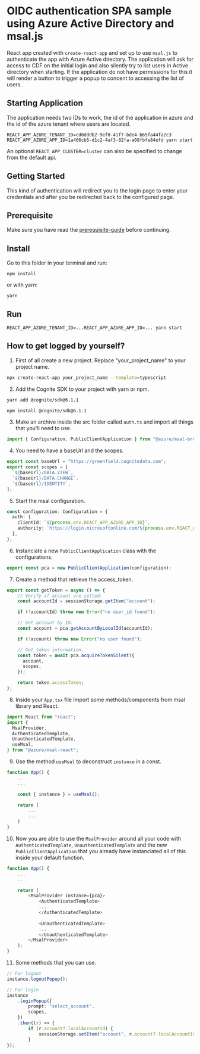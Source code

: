 # OIDC authentication SPA sample using Azure Active Directory and msal.js

React app created with `create-react-app` and set up to use `msal.js` to authenticate the app with
Azure Active directory. The application will ask for access to CDF on the initial login and also
silently try to list users in Active directory when starting. If the application do not have
permissions for this it will render a button to trigger a popup to concent to accessing the list of
users.

## Starting Application

The application needs two IDs to work, the id of the application in azure and the id of the azure tenant where users are located.

```
REACT_APP_AZURE_TENANT_ID=cd0dddb2-9ef0-41f7-bde4-b65fa44fa2c3 REACT_APP_AZURE_APP_ID=1a466cb5-d1c2-4af3-82fa-a08fbfe84efd yarn start
```

An optional `REACT_APP_CLUSTER=cluster` can also be specified to change from the default api.


## Getting Started

This kind of authentication will redirect you to the login page to enter your credentials and after you be redirected back to the configured page.

## Prerequisite

Make sure you have read the [prerequisite-guide](../../README.md#prerequisite) before continuing.

## Install

Go to this folder in your terminal and run:

`npm install`

or with yarn:

`yarn`

## Run

`REACT_APP_AZURE_TENANT_ID=...REACT_APP_AZURE_APP_ID=... yarn start`

## How to get logged by yourself?

1. First of all create a new project. Replace "your_project_name" to your project name.

```sh
npx create-react-app your_project_name --template=typescript
```

2. Add the Cognite SDK to your project with yarn or npm.

```sh
yarn add @cognite/sdk@6.1.1
```

```sh
npm install @cognite/sdk@6.1.1
```

3. Make an archive inside the src folder called `auth.ts` and import all things that you'll need to use.

```ts
import { Configuration, PublicClientApplication } from "@azure/msal-browser";
```

4. You need to have a baseUrl and the scopes.

```ts
export const baseUrl = "https://greenfield.cognitedata.com";
export const scopes = [
  `${baseUrl}/DATA.VIEW`,
  `${baseUrl}/DATA.CHANGE`,
  `${baseUrl}/IDENTITY`,
];
```

5. Start the msal configuration.

```ts
const configuration: Configuration = {
  auth: {
    clientId: `${process.env.REACT_APP_AZURE_APP_ID}`,
    authority: `https://login.microsoftonline.com/${process.env.REACT_APP_AZURE_TENANT_ID}`,
  },
};
```

6. Instanciate a new `PublicClientApplication` class with the configurations.
```ts
export const pca = new PublicClientApplication(configuration);
```

7. Create a method that retrieve the access_token.

```ts
export const getToken = async () => {
	// Verify if account are setted.
    const accountId = sessionStorage.getItem("account");

    if (!accountId) throw new Error("no user_id found");

	// Get account by ID.
    const account = pca.getAccountByLocalId(accountId);

    if (!account) throw new Error("no user found");

	// Get token information.
    const token = await pca.acquireTokenSilent({
      account,
      scopes,
    });

    return token.accessToken;
};
```

8. Inside your `App.tsx` file Import some methods/components from msal library and React.

```ts
import React from "react";
import {
  MsalProvider,
  AuthenticatedTemplate,
  UnauthenticatedTemplate,
  useMsal,
} from "@azure/msal-react";
```

9. Use the method `useMsal` to deconstruct `instance` in a const.

```ts
function App() {
    ...
    ...

    const { instance } = useMsal();

    return (
        ...
        ...
    )
}
```

10. Now you are able to use the `MsalProvider` around all your code with `AuthenticatedTemplate`, `UnauthenticatedTemplate` and the new `PublicClientApplication` that you already have instanciated all of this inside your default function.

```ts
function App() {
    ...
    ...

    return (
        <MsalProvider instance={pca}>
            <AuthenticatedTemplate>
            ...
            </AuthenticatedTemplate>
            
            <UnauthenticatedTemplate>
            ...
            </UnauthenticatedTemplate>
        </MsalProvider>
    );
}
```

11. Some methods that you can use.

```ts
// For logout
instance.logoutPopup();

// For login
instance
	.loginPopup({
    	prompt: "select_account",
        scopes,
    })
    .then((r) => {
    	if (r.account?.localAccountId) {
        	sessionStorage.setItem("account", r.account?.localAccountId);
        }
});
```
